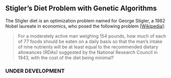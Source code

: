 ## Stigler’s Diet Problem with Genetic Algorithms

 The Stigler diet is an optimization problem named for George Stigler, a 1982 Nobel laureate in economics, who posed the following problem [[Wikipedia](https://en.wikipedia.org/wiki/Stigler_diet)]:

   > For a moderately active man weighing 154 pounds, how much of each of 77 foods should be eaten on a daily basis so that the man’s intake of nine nutrients will be at least equal to the recommended dietary allowances (RDAs) suggested by the National Research Council in 1943, with the cost of the diet being minimal?

### UNDER DEVELOPMENT
